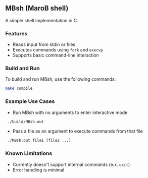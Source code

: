 ## MBsh (MaroB shell)

A simple shell implementation in C.

### Features

* Reads input from stdin or files
* Executes commands using `fork` and `execvp`
* Supports basic command-line interaction

### Build and Run

To build and run MBsh, use the following commands:

```bash
make compile
```

### Example Use Cases

* Run MBsh with no arguments to enter interactive mode
```bash
 ./build/MBsh.out
```

* Pass a file as an argument to execute commands from that file
```bash
 ./MBsh.out file1 [file2 ...]
```

### Known Limitations

* Currently doesn't support internal commands (e.x. `exit`)
* Error handling is minimal


